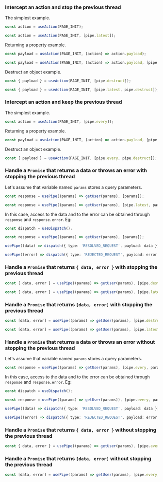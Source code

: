 ### Intercept an action and stop the previous thread

The simplest example.

```typescript
const action = useAction(PAGE_INIT);
```

```typescript
const action = useAction(PAGE_INIT, [pipe.latest]);
```

Returning a property example.

```typescript
const payload = useAction(PAGE_INIT, (action) => action.payload);
```

```typescript
const payload = useAction(PAGE_INIT, (action) => action.payload, [pipe.latest]);
```

Destruct an object example.

```typescript
const { payload } = useAction(PAGE_INIT, [pipe.destruct]);
```

```typescript
const { payload } = useAction(PAGE_INIT, [pipe.latest, pipe.destruct]);
```


### Intercept an action and keep the previous thread

The simplest example.

```typescript
const action = useAction(PAGE_INIT, [pipe.every]);
```

Returning a property example.

```typescript
const payload = useAction(PAGE_INIT, (action) => action.payload, [pipe.every]);
```

Destruct an object example.

```typescript
const { payload } = useAction(PAGE_INIT, [pipe.every, pipe.destruct]);
```


### Handle a `Promise` that returns a data or throws an error with stopping the previous thread

Let's assume that variable named `params` stores a query parameters.

```typescript
const response = usePipe((params) => getUser(params), [params]);
```

```typescript
const response = usePipe((params) => getUser(params), [pipe.latest, params]);
```

In this case, access to the data and to the error can be obtained through `response` and `response.error`. Eg:

```typescript
const dispatch = useDispatch();

const response = usePipe((params) => getUser(params), [params]);

usePipe((data) => dispatch({ type: 'RESOLVED_REQUEST', payload: data }), [response]);

usePipe((error) => dispatch({ type: 'REJECTED_REQUEST', payload: error }), [response.error]);
```


### Handle a `Promise` that returns `{ data, error }` with stopping the previous thread

```typescript
const { data, error } = usePipe((params) => getUser(params), [pipe.destruct, params]);
```

```typescript
const { data, error } = usePipe((params) => getUser(params), [pipe.latest, pipe.destruct, params]);
```


### Handle a `Promise` that returns `[data, error]` with stopping the previous thread

```typescript
const [data, error] = usePipe((params) => getUser(params), [pipe.destruct, params]);
```

```typescript
const [data, error] = usePipe((params) => getUser(params), [pipe.latest, pipe.destruct, params]);
```


### Handle a `Promise` that returns a data or throws an error without stopping the previous thread

Let's assume that variable named `params` stores a query parameters.

```typescript
const response = usePipe((params) => getUser(params), [pipe.every, params]);
```

In this case, access to the data and to the error can be obtained through `response` and `response.error`. Eg:

```typescript
const dispatch = useDispatch();

const response = usePipe((params) => getUser(params)), [pipe.every, params]);

usePipe((data) => dispatch({ type: 'RESOLVED_REQUEST', payload: data }), [response]);

usePipe((error) => dispatch({ type: 'REJECTED_REQUEST', payload: error }), [response.error]);
```

### Handle a `Promise` that returns `{ data, error }` without stopping the previous thread

```typescript
const { data, error } = usePipe((params) => getUser(params), [pipe.every, pipe.destruct, params]);
```

### Handle a `Promise` that returns `[data, error]` without stopping the previous thread

```typescript
const [data, error] = usePipe((params) => getUser(params), [pipe.every, pipe.destruct, params]);
```

